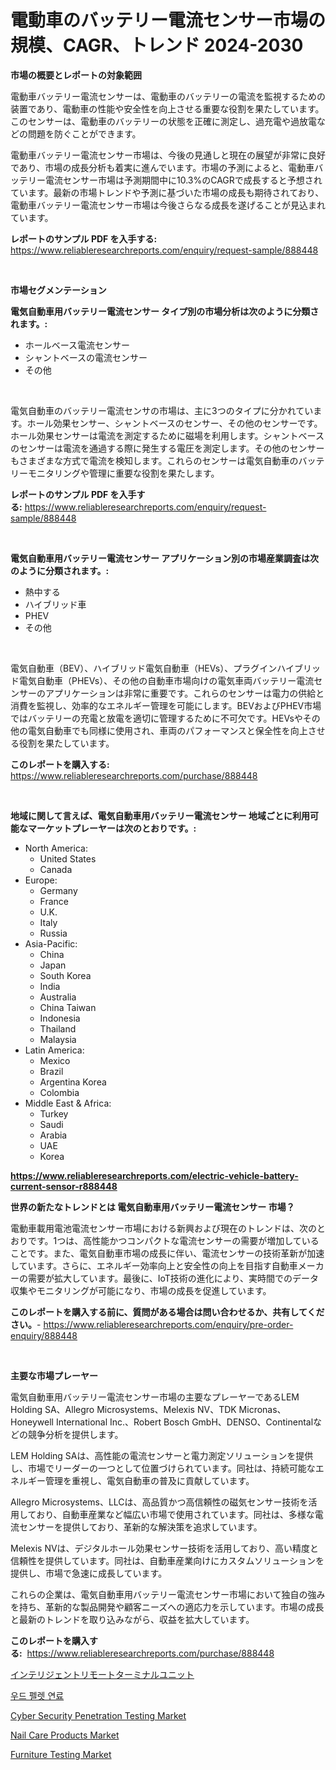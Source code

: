 <p><h1>電動車のバッテリー電流センサー市場の規模、CAGR、トレンド 2024-2030</h1></p><p><strong>市場の概要とレポートの対象範囲</strong></p>
<p><p>電動車バッテリー電流センサーは、電動車のバッテリーの電流を監視するための装置であり、電動車の性能や安全性を向上させる重要な役割を果たしています。このセンサーは、電動車のバッテリーの状態を正確に測定し、過充電や過放電などの問題を防ぐことができます。</p><p>電動車バッテリー電流センサー市場は、今後の見通しと現在の展望が非常に良好であり、市場の成長分析も着実に進んでいます。市場の予測によると、電動車バッテリー電流センサー市場は予測期間中に10.3%のCAGRで成長すると予想されています。最新の市場トレンドや予測に基づいた市場の成長も期待されており、電動車バッテリー電流センサー市場は今後さらなる成長を遂げることが見込まれています。</p></p>
<p><strong>レポートのサンプル PDF を入手する:</strong> <a href="https://www.reliableresearchreports.com/enquiry/request-sample/888448">https://www.reliableresearchreports.com/enquiry/request-sample/888448</a></p>
<p>&nbsp;</p>
<p><strong>市場セグメンテーション</strong></p>
<p><strong>電気自動車用バッテリー電流センサー タイプ別の市場分析は次のように分類されます。:</strong></p>
<p><ul><li>ホールベース電流センサー</li><li>シャントベースの電流センサー</li><li>その他</li></ul></p>
<p>&nbsp;</p>
<p><p>電気自動車のバッテリー電流センサの市場は、主に3つのタイプに分かれています。ホール効果センサー、シャントベースのセンサー、その他のセンサーです。ホール効果センサーは電流を測定するために磁場を利用します。シャントベースのセンサーは電流を通過する際に発生する電圧を測定します。その他のセンサーもさまざまな方式で電流を検知します。これらのセンサーは電気自動車のバッテリーモニタリングや管理に重要な役割を果たします。</p></p>
<p><strong>レポートのサンプル PDF を入手する:</strong>&nbsp;<a href="https://www.reliableresearchreports.com/enquiry/request-sample/888448">https://www.reliableresearchreports.com/enquiry/request-sample/888448</a></p>
<p>&nbsp;</p>
<p><strong> 電気自動車用バッテリー電流センサー アプリケーション別の市場産業調査は次のように分類されます。:</strong></p>
<p><ul><li>熱中する</li><li>ハイブリッド車</li><li>PHEV</li><li>その他</li></ul></p>
<p>&nbsp;</p>
<p><p>電気自動車（BEV）、ハイブリッド電気自動車（HEVs）、プラグインハイブリッド電気自動車（PHEVs）、その他の自動車市場向けの電気車両バッテリー電流センサーのアプリケーションは非常に重要です。これらのセンサーは電力の供給と消費を監視し、効率的なエネルギー管理を可能にします。BEVおよびPHEV市場ではバッテリーの充電と放電を適切に管理するために不可欠です。HEVsやその他の電気自動車でも同様に使用され、車両のパフォーマンスと保全性を向上させる役割を果たしています。</p></p>
<p><strong>このレポートを購入する:</strong>&nbsp; <a href="https://www.reliableresearchreports.com/purchase/888448">https://www.reliableresearchreports.com/purchase/888448</a></p>
<p>&nbsp;</p>
<p><strong>地域に関して言えば、電気自動車用バッテリー電流センサー 地域ごとに利用可能なマーケットプレーヤーは次のとおりです。:</strong></p>
<p><ul>
    <li>
        North America:
        <ul>
            <li>United States</li>
            <li>Canada</li>
        </ul>
    </li>
    <li>
        Europe:
        <ul>
            <li>Germany</li>
            <li>France</li>
            <li>U.K.</li>
            <li>Italy</li>
            <li>Russia</li>
        </ul>
    </li>
    <li>
        Asia-Pacific:
        <ul>
            <li>China</li>
            <li>Japan</li>
            <li>South Korea</li>
            <li>India</li>
            <li>Australia</li>
            <li>China Taiwan</li>
            <li>Indonesia</li>
            <li>Thailand</li>
            <li>Malaysia</li>
        </ul>
    </li>
    <li>
        Latin America:
        <ul>
            <li>Mexico</li>
            <li>Brazil</li>
            <li>Argentina Korea</li>
            <li>Colombia</li>
        </ul>
    </li>
    <li>
        Middle East & Africa:
        <ul>
            <li>Turkey</li>
            <li>Saudi</li>
            <li>Arabia</li>
            <li>UAE</li>
            <li>Korea</li>
        </ul>
    </li>
    </ul></p>
<p><strong><a href="https://www.reliableresearchreports.com/electric-vehicle-battery-current-sensor-r888448">https://www.reliableresearchreports.com/electric-vehicle-battery-current-sensor-r888448</a></strong>&nbsp;</p>
<p><strong>世界の新たなトレンドとは 電気自動車用バッテリー電流センサー 市場？</strong></p>
<p><p>電動車載用電池電流センサー市場における新興および現在のトレンドは、次のとおりです。1つは、高性能かつコンパクトな電流センサーの需要が増加していることです。また、電気自動車市場の成長に伴い、電流センサーの技術革新が加速しています。さらに、エネルギー効率向上と安全性の向上を目指す自動車メーカーの需要が拡大しています。最後に、IoT技術の進化により、実時間でのデータ収集やモニタリングが可能になり、市場の成長を促進しています。</p></p>
<p><strong>このレポートを購入する前に、質問がある場合は問い合わせるか、共有してください。</strong>- <a href="https://www.reliableresearchreports.com/enquiry/pre-order-enquiry/888448">https://www.reliableresearchreports.com/enquiry/pre-order-enquiry/888448</a></p>
<p>&nbsp;</p>
<p><strong>主要な市場プレーヤー</strong></p>
<p><p>電気自動車用バッテリー電流センサー市場の主要なプレーヤーであるLEM Holding SA、Allegro Microsystems、Melexis NV、TDK Micronas、Honeywell International Inc.、Robert Bosch GmbH、DENSO、Continentalなどの競争分析を提供します。</p><p>LEM Holding SAは、高性能の電流センサーと電力測定ソリューションを提供し、市場でリーダーの一つとして位置づけられています。同社は、持続可能なエネルギー管理を重視し、電気自動車の普及に貢献しています。</p><p>Allegro Microsystems、LLCは、高品質かつ高信頼性の磁気センサー技術を活用しており、自動車産業など幅広い市場で使用されています。同社は、多様な電流センサーを提供しており、革新的な解決策を追求しています。</p><p>Melexis NVは、デジタルホール効果センサー技術を活用しており、高い精度と信頼性を提供しています。同社は、自動車産業向けにカスタムソリューションを提供し、市場で急速に成長しています。</p><p>これらの企業は、電気自動車用バッテリー電流センサー市場において独自の強みを持ち、革新的な製品開発や顧客ニーズへの適応力を示しています。市場の成長と最新のトレンドを取り込みながら、収益を拡大しています。</p></p>
<p><strong>このレポートを購入する:</strong>&nbsp;&nbsp;<a href="https://www.reliableresearchreports.com/purchase/888448">https://www.reliableresearchreports.com/purchase/888448</a></p>
<p><p><a href="https://medium.com/@charityrice70/%E3%82%A4%E3%83%B3%E3%83%86%E3%83%AA%E3%82%B8%E3%82%A7%E3%83%B3%E3%83%88%E3%83%AA%E3%83%A2%E3%83%BC%E3%83%88%E3%82%BF%E3%83%BC%E3%83%9F%E3%83%8A%E3%83%AB%E3%83%A6%E3%83%8B%E3%83%83%E3%83%88%E5%B8%82%E5%A0%B4-2031%E5%B9%B4%E3%81%BE%E3%81%A7%E3%81%AE%E3%83%88%E3%83%AC%E3%83%B3%E3%83%89-%E4%BA%88%E6%B8%AC-%E7%AB%B6%E4%BA%89%E5%88%86%E6%9E%90-931b45780878">インテリジェントリモートターミナルユニット</a></p><p><a href="https://medium.com/@jesseperry626/%EB%AA%A9%EC%9E%AC-%ED%8E%A0%EB%A6%BF-%EC%97%B0%EB%A3%8C-%EC%8B%9C%EC%9E%A5-%EC%9C%A0%ED%98%95-%EC%9D%91%EC%9A%A9-%EB%B0%8F-%EC%A7%80%EB%A6%AC%EC%97%90-%EB%8C%80%ED%95%9C-%EC%A2%85%ED%95%A9-%ED%8F%89%EA%B0%80-c3e05f6e43e3">우드 펠렛 연료</a></p><p><a href="https://github.com/arionmp/Market-Research-Report-List-3/blob/main/cyber-security-penetration-testing-market.md">Cyber Security Penetration Testing Market</a></p><p><a href="https://issuu.com/reportprime-2/docs/nail-care-products-market-size-2030.pptx">Nail Care Products Market</a></p><p><a href="https://github.com/lataunyatinikmelvin59ilbd0dv/Market-Research-Report-List-2/blob/main/furniture-testing-market.md">Furniture Testing Market</a></p></p>